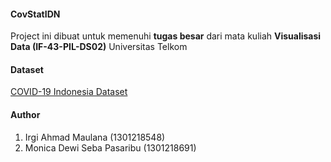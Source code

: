 #### CovStatIDN
Project ini dibuat untuk memenuhi **tugas besar** dari mata kuliah **Visualisasi Data (IF-43-PIL-DS02)** Universitas Telkom

#### Dataset
[COVID-19 Indonesia Dataset](https://www.kaggle.com/datasets/hendratno/covid19-indonesia)

#### Author
1. Irgi Ahmad Maulana (1301218548)
2. Monica Dewi Seba Pasaribu (1301218691)
